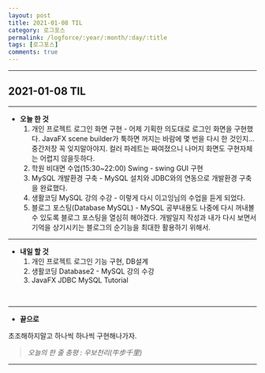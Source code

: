 ```yaml
---
layout: post
title: 2021-01-08 TIL
category: 로그포스
permalink: /logforce/:year/:month/:day/:title
tags: [로그포스]
comments: true
---
```


---

## 2021-01-08 TIL

---

- **오늘 한 것**
  1. 개인 프로젝트 로그인 화면 구현 - 어제 기획한 의도대로 로그인 화면을 구현했다. JavaFX scene builder가 툭하면 꺼지는 바람에 몇 번을 다시 한 것인지...중간저장 꼭 잊지말아야지. 컬러 파레트는 짜여졌으니 나머지 화면도 구현자체는 어렵지 않을듯하다.
  2. 학원 비대면 수업(15:30~22:00) Swing - swing GUI 구현
  3. MySQL 개발환경 구축 - MySQL 설치와 JDBC와의 연동으로 개발환경 구축을 완료했다. 
  4. 생활코딩 MySQL 강의 수강 - 이렇게 다시 이고잉님의 수업을 듣게 되었다. 
  5. 블로그 포스팅(Database MySQL) - MySQL 공부내용도 나중에 다시 꺼내볼수 있도록 블로그 포스팅을 열심히 해야겠다. 개발일지 작성과 내가 다시 보면서 기억을 상기시키는 블로그의 순기능을 최대한 활용하기 위해서.
---

- **내일 할 것**
  1. 개인 프로젝트 로그인 기능 구현, DB설계
  2. 생활코딩 Database2 - MySQL 강의 수강
  3. JavaFX JDBC MySQL Tutorial

<br>

***

- **끝으로**

초조해하지말고 하나씩 하나씩 구현해나가자.

> _오늘의 한 줄 총평 : 우보천리(牛步千里)_

---